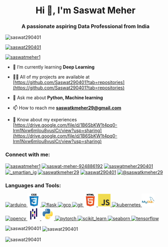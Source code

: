 <h1 align="center">Hi 👋, I'm Saswat Meher</h1>
<h3 align="center">A passionate aspiring Data Professional from India</h3>

<p align="left"> <img src="https://komarev.com/ghpvc/?username=saswat290401&label=Profile%20views&color=0e75b6&style=flat" alt="saswat290401" /> </p>

<p align="left"> <a href="https://github.com/ryo-ma/github-profile-trophy"><img src="https://github-profile-trophy.vercel.app/?username=saswat290401" alt="saswat290401" /></a> </p>

<p align="left"> <a href="https://twitter.com/saswatmeher1" target="blank"><img src="https://img.shields.io/twitter/follow/saswatmeher1?logo=twitter&style=for-the-badge" alt="saswatmeher1" /></a> </p>

- 🌱 I’m currently learning **Deep Learning**

- 👨‍💻 All of my projects are available at [https://github.com/Saswat290401?tab=repositories](https://github.com/Saswat290401?tab=repositories)

- 💬 Ask me about **Python, Machine learning**

- 📫 How to reach me **saswatkmeher29@gmail.com**

- 📄 Know about my experiences [https://drive.google.com/file/d/1B6SbKW1t4pq0-Irm1Nxw6mIou8vuslCr/view?usp=sharing](https://drive.google.com/file/d/1B6SbKW1t4pq0-Irm1Nxw6mIou8vuslCr/view?usp=sharing)

<h3 align="left">Connect with me:</h3>
<p align="left">
<a href="https://twitter.com/saswatmeher1" target="blank"><img align="center" src="https://raw.githubusercontent.com/rahuldkjain/github-profile-readme-generator/master/src/images/icons/Social/twitter.svg" alt="saswatmeher1" height="30" width="40" /></a>
<a href="https://linkedin.com/in/saswat-meher-924886192" target="blank"><img align="center" src="https://raw.githubusercontent.com/rahuldkjain/github-profile-readme-generator/master/src/images/icons/Social/linked-in-alt.svg" alt="saswat-meher-924886192" height="30" width="40" /></a>
<a href="https://kaggle.com/saswatmeher290401" target="blank"><img align="center" src="https://raw.githubusercontent.com/rahuldkjain/github-profile-readme-generator/master/src/images/icons/Social/kaggle.svg" alt="saswatmeher290401" height="30" width="40" /></a>
<a href="https://instagram.com/_smartian_ig" target="blank"><img align="center" src="https://raw.githubusercontent.com/rahuldkjain/github-profile-readme-generator/master/src/images/icons/Social/instagram.svg" alt="_smartian_ig" height="30" width="40" /></a>
<a href="https://www.hackerrank.com/saswatkmeher29" target="blank"><img align="center" src="https://raw.githubusercontent.com/rahuldkjain/github-profile-readme-generator/master/src/images/icons/Social/hackerrank.svg" alt="saswatkmeher29" height="30" width="40" /></a>
<a href="https://www.leetcode.com/saswat290401" target="blank"><img align="center" src="https://raw.githubusercontent.com/rahuldkjain/github-profile-readme-generator/master/src/images/icons/Social/leet-code.svg" alt="saswat290401" height="30" width="40" /></a>
<a href="https://www.hackerearth.com/@saswatkmeher29" target="blank"><img align="center" src="https://raw.githubusercontent.com/rahuldkjain/github-profile-readme-generator/master/src/images/icons/Social/hackerearth.svg" alt="@saswatkmeher29" height="30" width="40" /></a>
</p>

<h3 align="left">Languages and Tools:</h3>
<p align="left"> <a href="https://www.arduino.cc/" target="_blank" rel="noreferrer"> <img src="https://cdn.worldvectorlogo.com/logos/arduino-1.svg" alt="arduino" width="40" height="40"/> </a> <a href="https://www.w3schools.com/css/" target="_blank" rel="noreferrer"> <img src="https://raw.githubusercontent.com/devicons/devicon/master/icons/css3/css3-original-wordmark.svg" alt="css3" width="40" height="40"/> </a> <a href="https://flask.palletsprojects.com/" target="_blank" rel="noreferrer"> <img src="https://www.vectorlogo.zone/logos/pocoo_flask/pocoo_flask-icon.svg" alt="flask" width="40" height="40"/> </a> <a href="https://cloud.google.com" target="_blank" rel="noreferrer"> <img src="https://www.vectorlogo.zone/logos/google_cloud/google_cloud-icon.svg" alt="gcp" width="40" height="40"/> </a> <a href="https://git-scm.com/" target="_blank" rel="noreferrer"> <img src="https://www.vectorlogo.zone/logos/git-scm/git-scm-icon.svg" alt="git" width="40" height="40"/> </a> <a href="https://www.w3.org/html/" target="_blank" rel="noreferrer"> <img src="https://raw.githubusercontent.com/devicons/devicon/master/icons/html5/html5-original-wordmark.svg" alt="html5" width="40" height="40"/> </a> <a href="https://developer.mozilla.org/en-US/docs/Web/JavaScript" target="_blank" rel="noreferrer"> <img src="https://raw.githubusercontent.com/devicons/devicon/master/icons/javascript/javascript-original.svg" alt="javascript" width="40" height="40"/> </a> <a href="https://kubernetes.io" target="_blank" rel="noreferrer"> <img src="https://www.vectorlogo.zone/logos/kubernetes/kubernetes-icon.svg" alt="kubernetes" width="40" height="40"/> </a> <a href="https://www.mysql.com/" target="_blank" rel="noreferrer"> <img src="https://raw.githubusercontent.com/devicons/devicon/master/icons/mysql/mysql-original-wordmark.svg" alt="mysql" width="40" height="40"/> </a> <a href="https://opencv.org/" target="_blank" rel="noreferrer"> <img src="https://www.vectorlogo.zone/logos/opencv/opencv-icon.svg" alt="opencv" width="40" height="40"/> </a> <a href="https://pandas.pydata.org/" target="_blank" rel="noreferrer"> <img src="https://raw.githubusercontent.com/devicons/devicon/2ae2a900d2f041da66e950e4d48052658d850630/icons/pandas/pandas-original.svg" alt="pandas" width="40" height="40"/> </a> <a href="https://www.python.org" target="_blank" rel="noreferrer"> <img src="https://raw.githubusercontent.com/devicons/devicon/master/icons/python/python-original.svg" alt="python" width="40" height="40"/> </a> <a href="https://pytorch.org/" target="_blank" rel="noreferrer"> <img src="https://www.vectorlogo.zone/logos/pytorch/pytorch-icon.svg" alt="pytorch" width="40" height="40"/> </a> <a href="https://scikit-learn.org/" target="_blank" rel="noreferrer"> <img src="https://upload.wikimedia.org/wikipedia/commons/0/05/Scikit_learn_logo_small.svg" alt="scikit_learn" width="40" height="40"/> </a> <a href="https://seaborn.pydata.org/" target="_blank" rel="noreferrer"> <img src="https://seaborn.pydata.org/_images/logo-mark-lightbg.svg" alt="seaborn" width="40" height="40"/> </a> <a href="https://www.tensorflow.org" target="_blank" rel="noreferrer"> <img src="https://www.vectorlogo.zone/logos/tensorflow/tensorflow-icon.svg" alt="tensorflow" width="40" height="40"/> </a> </p>

<p><img align="left" src="https://github-readme-stats.vercel.app/api/top-langs?username=saswat290401&show_icons=true&locale=en&layout=compact" alt="saswat290401" /></p>

<p>&nbsp;<img align="center" src="https://github-readme-stats.vercel.app/api?username=saswat290401&show_icons=true&locale=en" alt="saswat290401" /></p>

<p><img align="center" src="https://github-readme-streak-stats.herokuapp.com/?user=saswat290401&" alt="saswat290401" /></p>
